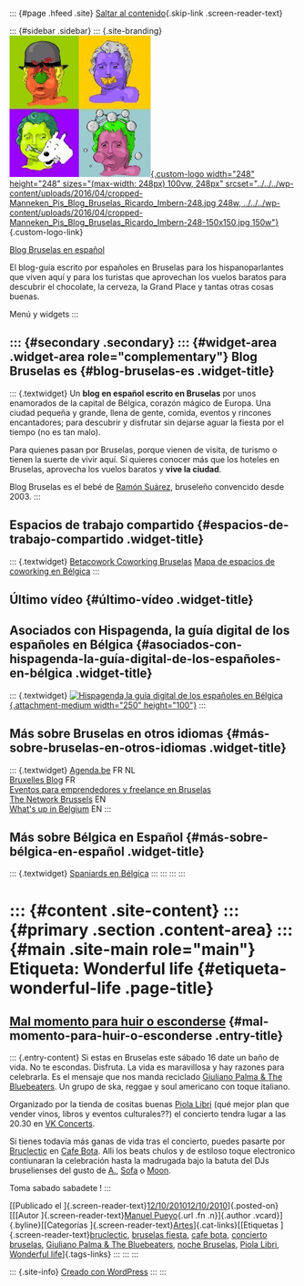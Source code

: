 ::: {#page .hfeed .site}
[Saltar al contenido](index.html#content){.skip-link
.screen-reader-text}

::: {#sidebar .sidebar}
::: {.site-branding}
[![](../../../wp-content/uploads/2016/04/cropped-Manneken_Pis_Blog_Bruselas_Ricardo_Imbern-248.jpg){.custom-logo
width="248" height="248" sizes="(max-width: 248px) 100vw, 248px"
srcset="../../../wp-content/uploads/2016/04/cropped-Manneken_Pis_Blog_Bruselas_Ricardo_Imbern-248.jpg 248w, ../../../wp-content/uploads/2016/04/cropped-Manneken_Pis_Blog_Bruselas_Ricardo_Imbern-248-150x150.jpg 150w"}](../../../index.html){.custom-logo-link}

[Blog Bruselas en español](../../../index.html)

El blog-guía escrito por españoles en Bruselas para los hispanoparlantes
que viven aquí y para los turistas que aprovechan los vuelos baratos
para descubrir el chocolate, la cerveza, la Grand Place y tantas otras
cosas buenas.

Menú y widgets
:::

::: {#secondary .secondary}
::: {#widget-area .widget-area role="complementary"}
Blog Bruselas es {#blog-bruselas-es .widget-title}
----------------

::: {.textwidget}
Un **blog en español escrito en Bruselas** por unos enamorados de la
capital de Bélgica, corazón mágico de Europa. Una ciudad pequeña y
grande, llena de gente, comida, eventos y rincones encantadores; para
descubrir y disfrutar sin dejarse aguar la fiesta por el tiempo (no es
tan malo).

Para quienes pasan por Bruselas, porque vienen de visita, de turismo o
tienen la suerte de vivir aquí. Sí quieres conocer más que los hoteles
en Bruselas, aprovecha los vuelos baratos y **vive la ciudad**.

Blog Bruselas es el bebé de [Ramón Suárez](http://www.ramonsuarez.com),
bruseleño convencido desde 2003.
:::

Espacios de trabajo compartido {#espacios-de-trabajo-compartido .widget-title}
------------------------------

::: {.textwidget}
[Betacowork Coworking Bruselas](http://www.betacowork.com) [Mapa de
espacios de coworking en Bélgica](http://coworkingbelgium.com)
:::

Último vídeo {#último-vídeo .widget-title}
------------

Asociados con Hispagenda, la guía digital de los españoles en Bélgica {#asociados-con-hispagenda-la-guía-digital-de-los-españoles-en-bélgica .widget-title}
---------------------------------------------------------------------

::: {.textwidget}
[![Hispagenda,la guía digital de los españoles en
Bélgica](../../../wp-content/uploads/2010/04/Hispagenda-250px.gif "Hispagenda, la guía digital de los españoles en Bélgica"){.attachment-medium
width="250" height="100"}](http://www.hispagenda.com)
:::

Más sobre Bruselas en otros idiomas {#más-sobre-bruselas-en-otros-idiomas .widget-title}
-----------------------------------

::: {.textwidget}
[Agenda.be](http://www.agenda.be) FR NL\
[Bruxelles Blog](http://www.bxlblog.be/) FR\
[Eventos para emprendedores y freelance en
Bruselas](http://www.betacowork.com/events/)\
[The Network
Brussels](http://groups.yahoo.com/group/TheNetworkBrussels/) EN\
[What\'s up in Belgium](http://www.whatsupin.be/) EN
:::

Más sobre Bélgica en Español {#más-sobre-bélgica-en-español .widget-title}
----------------------------

::: {.textwidget}
[Spaniards en Bélgica](http://www.spaniards.es/paises/belgica)
:::
:::
:::
:::

::: {#content .site-content}
::: {#primary .section .content-area}
::: {#main .site-main role="main"}
Etiqueta: Wonderful life {#etiqueta-wonderful-life .page-title}
========================

[Mal momento para huir o esconderse](../../../index.html?p=3127) {#mal-momento-para-huir-o-esconderse .entry-title}
----------------------------------------------------------------

::: {.entry-content}
Si estas en Bruselas este sábado 16 date un baño de vida. No te
escondas. Disfruta. La vida es maravillosa y hay razones para
celebrarla. Es el mensaje que nos manda reciclado [Giuliano Palma & The
Bluebeaters](http://www.thebluebeaters.com/). Un grupo de ska, reggae y
soul americano con toque italiano.

Organizado por la tienda de cositas buenas [Piola
Libri](http://www.piolalibri.be/) (qué mejor plan que vender vinos,
libros y eventos culturales??) el concierto tendra lugar a las 20.30 en
[VK Concerts](http://www.vkconcerts.be/#/agenda/423).

Si tienes todavía más ganas de vida tras el concierto, puedes pasarte
por [Bruclectic](http://bruclectic.blogspot.com/) en [Cafe
Bota](http://maps.google.com/maps?f=q&source=s_q&hl=en&geocode=&q=236+rue+royale+brussels&sll=37.0625,-95.677068&sspn=31.23349,80.683594&ie=UTF8&hq=&hnear=Koningsstraat+236A,+Sint-Joost-ten-Node+1210+Sint-Joost-ten-Node,+Brussel+Hoofdstedelijk+Gewest,+Belgium&ll=50.853182,4.367709&spn=0.006069,0.019698&z=16).
Alli los beats chulos y de estiloso toque electronico contiunaran la
celebración hasta la madrugada bajo la batuta del DJs bruselienses del
gusto de [A.](http://soundcloud.com/plaintaste),
[Sofa](http://soundcloud.com/bruclectic/dj-sofa-playing-housy-tunes) o
[Moon](http://soundcloud.com/bruclectic/traum-monopol_rollercoaster-ride).

Toma sabado sabadete !
:::

[[Publicado el
]{.screen-reader-text}[12/10/201012/10/2010](../../../index.html?p=3127)]{.posted-on}[[[Autor
]{.screen-reader-text}[Manuel
Pueyo](../../author/easysun/index.html){.url .fn .n}]{.author
.vcard}]{.byline}[[Categorías
]{.screen-reader-text}[Artes](../../category/artes/index.html)]{.cat-links}[[Etiquetas
]{.screen-reader-text}[bruclectic](../bruclectic/index.html), [bruselas
fiesta](../bruselas-fiesta/index.html), [cafe
bota](../cafe-bota/index.html), [concierto
bruselas](../concierto-bruselas/index.html), [Giuliano Palma & The
Bluebeaters](../giuliano-palma-the-bluebeaters/index.html), [noche
Bruselas](../noche-bruselas/index.html), [Piola
Libri](../piola-libri/index.html), [Wonderful
life](index.html)]{.tags-links}
:::
:::
:::

::: {.site-info}
[Creado con WordPress](https://es.wordpress.org/)
:::
:::
